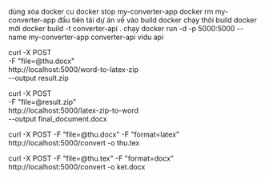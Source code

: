 dùng xóa docker cu
docker stop my-converter-app
docker rm my-converter-app
đầu tiên tải dự án về vào build docker chạy thôi
build docker mới
docker build -t converter-api .
chạy
docker run -d -p 5000:5000 --name my-converter-app converter-api
vídu api

curl -X POST \
  -F "file=@thu.docx" \
  http://localhost:5000/word-to-latex-zip \
  --output result.zip


curl -X POST \
  -F "file=@result.zip" \
  http://localhost:5000/latex-zip-to-word \
  --output final_document.docx


 curl -X POST -F "file=@thu.docx" -F "format=latex" http://localhost:5000/convert -o thu.tex


 curl -X POST -F "file=@thu.tex" -F "format=docx" http://localhost:5000/convert -o ket.docx
